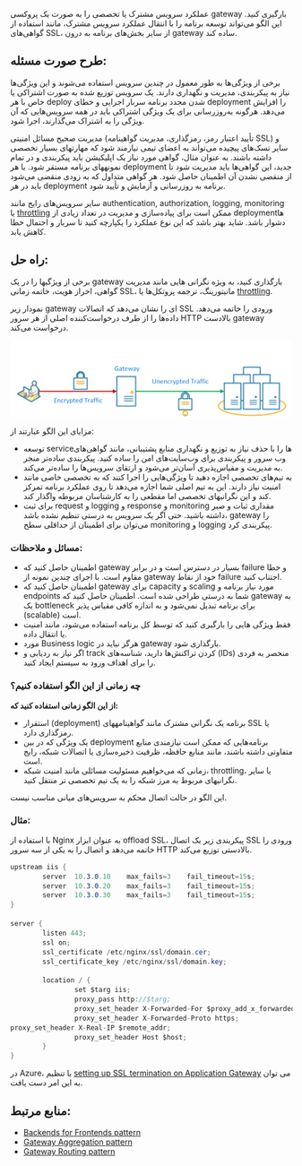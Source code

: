 عملکرد سرویس مشترک یا تخصصی را به صورت یک پروکسی gateway بارگیری کنید. این الگو می‌تواند توسعه برنامه را با انتقال عملکرد سرویس مشترک، مانند استفاده از گواهی‌های SSL، از سایر بخش‌های برنامه به درون gateway ساده کند.

## **طرح صورت مسئله:**

برخی از ویژگی‌ها به طور معمول در چندین سرویس استفاده می‌شوند و این ویژگی‌ها نیاز به پیکربندی، مدیریت و نگهداری دارند. یک سرویس توزیع شده به صورت اشتراکی یا خاص با هر deploy شدن مجدد برنامه سربار اجرایی و خطای deployment را افزایش می‌دهد. هرگونه به‌روزرسانی برای یک ویژگی اشتراکی باید در همه سرویس‌هایی که آن ویژگی را به اشتراک می‌گذارند، اجرا شود.

مدیریت صحیح مسائل امنیتی (تأیید اعتبار رمز، رمزگذاری، مدیریت گواهینامه SSL) و سایر تسک‌های پیچیده می‌تواند به اعضای تیمی نیازمند شود که مهارتهای بسیار تخصصی داشته باشند. به عنوان مثال، گواهی مورد نیاز یک اپلیکیشن باید پیکربندی و در تمام نمونههای برنامه مستقر شود. با هر deployment جدید، این گواهی‌ها باید مدیریت شود تا از منقضی نشدن آن اطمینان حاصل شود. هر گواهی متداول که به زودی منقضی می‌شود باید در هر deployment برنامه به روزرسانی و آزمایش و تأیید شود.

سایر سرویس‌های رایج مانند authentication, authorization, logging, monitoring یا [throttling](https://learn.microsoft.com/en-us/azure/architecture/patterns/throttling) ممکن است برای پیاده‌سازی و مدیریت در تعداد زیادی از deploymentها دشوار باشد. شاید بهتر باشد که این نوع عملکرد را یکپارچه کنید تا سربار و احتمال خطا کاهش یابد.

## **راه حل:**

برخی از ویژگیها را در یک gateway بارگذاری کنید، به ویژه نگرانی ‌هایی مانند مدیریت گواهی، احراز هویت، خاتمه زمانی SSL، مانیتورینگ، ترجمه پروتکل‌ها یا [throttling](https://learn.microsoft.com/en-us/azure/architecture/patterns/throttling).

نمودار زیر gateway ای را نشان می‌دهد که اتصالات SSL ورودی را خاتمه می‌دهد. داده‌ها را از طرف درخواست‌کننده اصلی از هر سرور HTTP بالادست gateway درخواست می‌کند.

![gateway-offload](../assets/design_implementation/gateway-offload.png)


مزایای این الگو عبارتند از:

- توسعه serviceها را با حذف نیاز به توزیع و نگهداری منابع پشتیبانی، مانند گواهی‌های وب سرور و پیکربندی برای وب‌سایت‌های امن را ساده کنید. پیکربندی ساده‌تر منجر به مدیریت و مقیاس‌پذیری آسان‌تر می‌شود و ارتقای سرویس‌ها را ساده‌تر می‌کند.
- به تیم‌های تخصصی اجازه دهید تا ویژگی‌هایی را اجرا کنند که به تخصصی خاصی مانند امنیت نیاز دارند. این به تیم اصلی شما اجازه می‌دهد تا روی عملکرد برنامه تمرکز کند و این نگرانیهای تخصصی اما مقطعی را به کارشناسان مربوطه واگذار کند.
- برای ثبت request و logging  و response و monitoring مقداری ثبات و صبر داشته باشید. حتی اگر یک سرویس به درستی تنظیم نشده باشد، gateway را می‌توان برای اطمینان از حداقلی سطح monitoring و logging پیکربندی کرد.

### مسائل و ملاحظات:

- اطمینان حاصل کنید که gateway بسیار در دسترس است و در برابر failure و خطا مقاوم است. با اجرای چندین نمونه از gateway خود از نقاط failure اجتناب کنید.
- اطمینان حاصل کنید که gateway برای capacity و scaling مورد نیاز برنامه و endpoints شما به درستی طراحی شده است. اطمینان حاصل کنید که gateway به یک bottleneck برای برنامه تبدیل نمی‌شود و به اندازه کافی مقیاس پذیر (scalable) است.
- فقط ویژگی هایی را بارگیری کنید که توسط کل برنامه استفاده می‌شود، مانند امنیت یا انتقال داده.
- مورد Business logic هرگز نباید در gateway بارگذاری شود.
- اگر نیاز به ردیابی و track کردن تراکنش‌ها دارید، شناسه‌های (IDs) منحصر به فردی را برای اهداف ورود به سیستم ایجاد کنید.

### **چه زمانی از این الگو استفاده کنیم؟**

**از این الگو زمانی استفاده کنید که:**

- استقرار (deployment) برنامه یک نگرانی مشترک مانند گواهینامههای SSL یا رمزگذاری دارد.
- یک ویژگی که در بین deployment برنامه‌هایی که ممکن است نیازمندی منابع متفاوتی داشته باشند، مانند منابع حافظه، ظرفیت ذخیره‌سازی یا اتصالات شبکه، رایج است.
- زمانی که می‌خواهیم مسئولیت مسائلی مانند امنیت شبکه، throttling، یا سایر نگرانیهای مربوط به مرز شبکه را به یک تیم تخصصی تر منتقل کنید.

این الگو در حالت اتصال محکم به سرویس‌های میانی مناسب نیست.

### مثال:

با استفاده از Nginx به عنوان ابزار offload SSL، پیکربندی زیر یک اتصال SSL ورودی را خاتمه می‌دهد و اتصال را به یکی از سه سرور HTTP بالادستی توزیع می‌کند.

```csharp
upstream iis {
        server  10.3.0.10    max_fails=3    fail_timeout=15s;
        server  10.3.0.20    max_fails=3    fail_timeout=15s;
        server  10.3.0.30    max_fails=3    fail_timeout=15s;
}

server {
        listen 443;
        ssl on;
        ssl_certificate /etc/nginx/ssl/domain.cer;
        ssl_certificate_key /etc/nginx/ssl/domain.key;

        location / {
                set $targ iis;
                proxy_pass http://$targ;
                proxy_set_header X-Forwarded-For $proxy_add_x_forwarded_for;
                proxy_set_header X-Forwarded-Proto https;
proxy_set_header X-Real-IP $remote_addr;
                proxy_set_header Host $host;
        }
}
``` 

در Azure، با تنظیم [setting up SSL termination on Application Gateway](https://learn.microsoft.com/en-us/azure/application-gateway/tutorial-ssl-cli) می توان به این امر دست یافت.


## **منابع مرتبط:**

- [Backends for Frontends pattern](https://learn.microsoft.com/en-us/azure/architecture/patterns/backends-for-frontends)
- [Gateway Aggregation pattern](https://learn.microsoft.com/en-us/azure/architecture/patterns/gateway-aggregation)
- [Gateway Routing pattern](https://learn.microsoft.com/en-us/azure/architecture/patterns/gateway-routing)